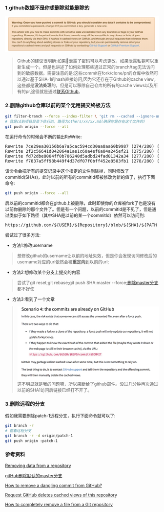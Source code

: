 ### 1.github数据不是你想删除就能删除的
![](../warn.png)

> Github的建议很明确:如果泄露了密码可以考虑更改，如果泄露私钥可以重新生成一个。但是也讲述了如何处理那些通过正常的branch/tag无法访问到的敏感数据。需要注意的是:这些commit在fork/clone/pr的仓库中依然可以通过基于SHA-1的hash直接访问,因为它还存在于Github的cache view。这些都是**没法处理**的，但是可以移除自己仓库的所有的cache views以及所有的pr,途径就是通过[联系Github](https://github.com/contact)。


### 2.删除github仓库以前的某个无用提交终极方法
```bash
git filter-branch --force --index-filter \ 'git rm --cached --ignore-unmatch others/xx/xx.md'\   -- --all
# 我是cd到项目目录下执行的，路径为others/xx/xx.md(确保你是存在这个文件的)
git push origin --force --all
```
在运行命令的时候会不断的输出ReWrite:
<pre>
Rewrite 7ce29ea30156b6a7a5cac594cd30aa8aa60b9987 (274/280) (679 seconds passed, remaining 14 predicted)    rm 'others/nodejs-QA/egg-QA.md'
Rewrite 2f2c56641d042064a1ae1c60a4ef6a84a245ef21 (275/280) (682 seconds passed, remaining 12 predicted)    rm 'others/nodejs-QA/egg-QA.md'
Rewrite fd72dbe8004ff0b706240d5adbd24fad01342a34 (277/280) (688 seconds passed, remaining 7 predicted)    rm 'others/nodejs-QA/egg-QA.md'
Rewrite f7837a5ff98b449f4d37df07f0bff452e8503fb1 (278/280) (692 seconds passed, remaining 4 predicted)    rm 'others/nodejs-QA/egg-QA.md'
</pre>

该命令会把所有的提交记录中这个指定的文件删除掉，同时修改了commitId(SHAs)，此时以前的所有的commitId都被修改为新的值了，执行下面命令:
```bash
git push origin --force --all
```
后以前的commitId都会在github上被删除，此时即使你的仓库被fork了也是没有以前你删除的那个文件了。但是有一个问题，以前的commitId是不见了，但是通过类似于如下路径（其中SHA是以前的某一个commitId）依然可以访问到:

<pre>
https://github.com/${USER}/${Repository}/blob/${SHA}/${PATH_OF_FILE}
</pre>

尝试过了很多方法:

- 方法1:修改username
> 想修改github的username让以前的地址失效，但是你会发现访问修改后的username对应的url依然会被**重定向**到以前的url;

- 方法2:想修改某个分支上提交的内容
> 尝试了git reset;git rebase;git push SHA:master --force;[删除master分支](https://blog.csdn.net/jimmysmith/article/details/70183777)都不好使

- 方法3:看到了一个文章
 > ![](../git.png) 这不明显就是我的问题嘛，所以果断给了github邮件。没过几分钟再次通过以前的SHA1访问后链接已经打不开了。


### 3.删除远程的分支
假如我需要删除patch-1远程分支，执行下面命令就可以了:

```bash
git branch -r
# 查看远程分支
git branch -r -d origin/patch-1
git push origin :patch-1
```




### 参考资料

[Removing data from a repository](https://help.github.com/articles/removing-sensitive-data-from-a-repository/)

[gitHub删除默认的master分支](https://blog.csdn.net/jimmysmith/article/details/70183777)

[How to remove a dangling commit from GitHub?](https://stackoverflow.com/questions/4367977/how-to-remove-a-dangling-commit-from-github)

[Request GitHub deletes cached views of this repository](https://github.com/cirosantilli/all-github-commit-emails/issues/3)

[How to completely remove a file from a Git repository](https://itextpdf.com/blog/how-completely-remove-file-git-repository)